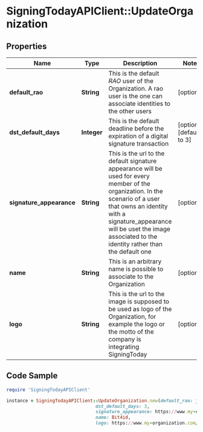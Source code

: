 # SigningTodayAPIClient::UpdateOrganization

## Properties

Name | Type | Description | Notes
------------ | ------------- | ------------- | -------------
**default_rao** | **String** | This is the default *RAO* user of the Organization. A rao user is the one can associate identities to the other users  | [optional] 
**dst_default_days** | **Integer** | This is the default deadline before the expiration of a digital signature transaction | [optional] [default to 3]
**signature_appearance** | **String** | This is the url to the default signature appearance will be used for every member of the organization. In the scenario of a user that owns an identity with a signature_appearance will be uset the image associated to the identity rather than the default one  | [optional] 
**name** | **String** | This is an arbitrary name is possible to associate to the Organization  | [optional] 
**logo** | **String** | This is the url to the image is supposed to be used as logo of the Organization, for example the logo or the motto of the company is integrating SigningToday  | [optional] 

## Code Sample

```ruby
require 'SigningTodayAPIClient'

instance = SigningTodayAPIClient::UpdateOrganization.new(default_rao: jdo,
                                 dst_default_days: 3,
                                 signature_appearance: https://www.my-organization.com/signature.png,
                                 name: Bit4id,
                                 logo: https://www.my-organization.com/logo.png)
```


